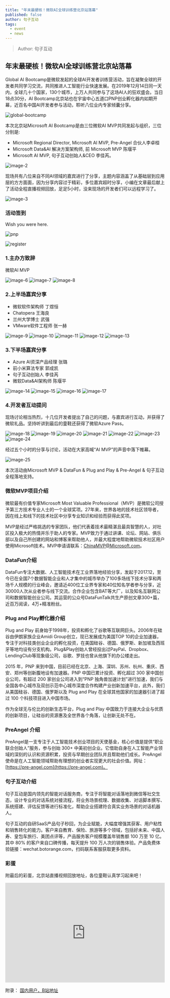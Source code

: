 ```yaml
---
title: "年末最硬核！微软AI全球训练营北京站落幕"
published: false
author: 句子互动
tags:
  - event
  - news
---
```


 > Author: 句子互动

## 年末最硬核！微软AI全球训练营北京站落幕

Global AI Bootcamp是微软发起的全球AI开发者训练营活动，旨在凝聚全球的开发者共同学习交流，共同推进人工智能行业快速发展。在2019年12月14日同一天内，全球几十个国家，130个城市，上万人共同参与了这场AI人的狂欢盛会。当日18点30分，AI Bootcamp北京站也在宇宙中心五道口PNP创业孵化器内如期开幕，近百名中国AI开发者参与活动，聆听八位业内专家倾囊分享。

![global-bootcamp](/assets/2019/microsoft-ai-global-training-camp/image-1.png)

本次北京站Microsoft AI Bootcamp是由三位微软AI MVP共同发起与组织，三位分别是:

- Microsoft Regional Director, Microsoft AI MVP, Pre-Angel 合伙人李卓桓
- Microsoft Data&AI 解决方案架构师, 前 Microsoft MVP 陈堰平
- Microsoft AI MVP, 句子互动创始人&CEO 李佳芮。

![image-2](/assets/2019/microsoft-ai-global-training-camp/image-2.png)

现场共有八位来自不同AI领域的嘉宾进行了分享，主题内容涵盖了从基础层到应用层的方方面面，因为分享内容过于精彩，多位嘉宾超时分享，小编在文章最后献上了活动全程直播视频回放，足足5小时，没来现场的开发者们可以远程学习了。

![image-3](/assets/2019/microsoft-ai-global-training-camp/image-3.png)

### 活动签到

Wish you were here.

![pnp](/assets/2019/microsoft-ai-global-training-camp/image-5.png)

![register](/assets/2019/microsoft-ai-global-training-camp/image-4.png)

### 1.主办方致辞

微软AI MVP

![image-6](/assets/2019/microsoft-ai-global-training-camp/image-6.png)
![image-7](/assets/2019/microsoft-ai-global-training-camp/image-7.png)
![image-8](/assets/2019/microsoft-ai-global-training-camp/image-8.png)

### 2.上半场嘉宾分享

- 微软软件架构师  丁煜恒
- Chatopera  王海良
- 兰州大学博士  武强
- VMware软件工程师  张一赫

![image-9](/assets/2019/microsoft-ai-global-training-camp/image-9.png)
![image-10](/assets/2019/microsoft-ai-global-training-camp/image-10.png)
![image-11](/assets/2019/microsoft-ai-global-training-camp/image-11.png)
![image-12](/assets/2019/microsoft-ai-global-training-camp/image-12.png)
![image-13](/assets/2019/microsoft-ai-global-training-camp/image-13.png)

### 3.下半场嘉宾分享

- Azure AI资深产品经理  张璐
- 前小米算法专家  郭成凯
- 句子互动创始人  李佳芮
- 微软Data&AI架构师  陈堰平

![image-14](/assets/2019/microsoft-ai-global-training-camp/image-14.png)
![image-15](/assets/2019/microsoft-ai-global-training-camp/image-15.png)
![image-16](/assets/2019/microsoft-ai-global-training-camp/image-16.png)
![image-17](/assets/2019/microsoft-ai-global-training-camp/image-17.png)

### 4.开发者互动提问

现场讨论相当热烈，十几位开发者提出了自己的问题，与嘉宾进行互动，并获得了微软礼品。坚持听讲到最后的童鞋还获得了微软Azure Pass。

![image-18](/assets/2019/microsoft-ai-global-training-camp/image-18.png)
![image-19](/assets/2019/microsoft-ai-global-training-camp/image-19.png)
![image-20](/assets/2019/microsoft-ai-global-training-camp/image-20.png)
![image-21](/assets/2019/microsoft-ai-global-training-camp/image-21.png)
![image-22](/assets/2019/microsoft-ai-global-training-camp/image-22.png)
![image-23](/assets/2019/microsoft-ai-global-training-camp/image-23.png)
![image-24](/assets/2019/microsoft-ai-global-training-camp/image-24.png)

经过五个小时的分享与讨论，活动在大家高喊“AI MVP”的声音中落下帷幕。

![image-25](/assets/2019/microsoft-ai-global-training-camp/image-25.png)

本次活动由Microsoft MVP & DataFun & Plug and Play & Pre-Angel & 句子互动全程落地支持。

### 微软MVP项目介绍

微软最有价值专家Microsoft Most Valuable Professional（MVP）是微软公司授予第三方技术专业人士的一个全球奖项。27年来，世界各地的技术社区领导者，因在线上和线下的技术社区中分享专业知识和经验而获得此奖项。

MVP是经过严格挑选的专家团队，他们代表着技术最精湛且最具智慧的人，对社区投入极大的热情并乐于助人的专家。MVP致力于通过讲课、论坛、网站、俱乐部以及自己所创建的网站和博客来帮助他人，并最大程度地帮助微软技术社区用户使用Microsoft技术。MVP申请请联系：ChinaMVP@Microsoft.com。

### DataFun介绍

DataFun专注大数据、人工智能技术在工业界落地经验分享，发起于2017.12，至今已在全国7个数据智能企业和人才集中的城市举办了100多场线下技术分享和两场千人规模的行业峰会，邀请近400位工业界专家和40位知名学者参与分享，近30000人次从业者参与线下交流。合作企业包含BAT等大厂，以及知名互联网公司和数据智能创业公司。其运营的公众号DataFunTalk共生产原创文章300+篇，近百万阅读，4万+精准粉丝。

### Plug and Play孵化器介绍

Plug and Play 前身始于1998年，投资和孵化了谷歌等互联网巨头。2006年在硅谷由伊朗家族企业Amidi Group创立，现已发展成为美国TOP 10的企业加速器，专注于对科技类创业企业的孵化投资，在美国硅谷、德国、俄罗斯、新加坡及西班牙等地均设有分支机构。Plug&Play创始人曾经投出过PayPal、Dropbox、LendingClub等现象级公司，谷歌、罗技也曾从他旗下的办公楼走出。

2015 年，PNP 来到中国，目前已经在北京、上海、深圳、苏州、杭州、重庆、西安、郑州等创新腹地设有加速器。PNP 中国已累计投资、孵化超过 300 家中国创业公司，有超过 200 家创业公司进入到“PNP 独角兽加速计划”进行加速，我们与全国各中心城市及双创示范中心城市深度合作构建产业创新加速平台，此外，我们从美国硅谷、德国、俄罗斯以及 Plug and Play 在全球其他国家的加速器引进了超过 100 个科技项目进入中国市场。

作为全球无与伦比的创新生态平台，Plug and Play 中国致力于连接大企业与优质的创新项目，让硅谷的资源惠及全世界各个角落，让创新无处不在。

### PreAngel 介绍

PreAngel是一支专注于人工智能技术创业项目的天使基金，核心价值是提供“职业联合创始人”服务，参与创始 300+ 中美初创企业。它借助自身在人工智能产业领域的深刻的认识和资源积累，投资与早期创业团队并且帮助他们成长。PreAngel使命是在人工智能领域帮助有理想的创业者实现更大的社会价值。网址：[https://pre-angel.com](https://pre-angel.com)。

### 句子互动介绍

句子互动是国内领先的智能对话服务商，专注于将智能对话落地到微信等社交生态，设计专业的对话系统对接流程，将业务场景梳理、数据收集、对话脚本撰写、系统搭建、评估反馈等进行标准化，帮助企业搭建符合真实业务场景的对话机器人。

句子互动的自研SaaS产品句子秒回，为企业赋能，大幅度增强其获客、用户粘性和销售转化的能力。客户来自教育、保险、旅游等多个领域，包括好未来、中国人寿、皇包车旅行、美团点评等，产品服务客户规模覆盖年销售额 100 万至 10 亿。其中 80% 的客户来自口碑传播，每天提升 100 万人次的销售体验。产品免费体验链接：wechat.botorange.com，扫码联系客服获取更多资料。

### 彩蛋

附最后的彩蛋，北京站直播视频回放地址，各位童鞋认真学习起来吧！

<div class="video-container" style="
    position: relative;
    padding-bottom:56.25%;
    padding-top:30px;
    height:0;
    overflow:hidden;
">
<iframe width="560" height="315" src="https://www.youtube.com/embed/jKbMFxDw0T4?start=210" frameborder="0" allowfullscreen="" style="
    position: absolute;
    top:0;
    left:0;
    width:100%;
    height:100%;
"></iframe></div>

附录： [国内用户，B站地址](https://www.bilibili.com/video/av80153181/)
